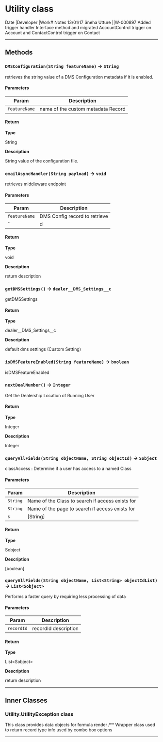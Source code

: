 # Utility class

 Date            |Developer            |Work# Notes 13/01/17           Sneha Utture         ||W-000897 Added trigger handler Interface method and migrated AccountControl trigger on Account and ContactControl trigger on Contact

---
## Methods
### `DMSConfiguration(String featureName)` → `String`

retrieves the string value of a DMS Configuration metadata if it is enabled.

#### Parameters
|Param|Description|
|-----|-----------|
|`featureName` |  name of the custom metadata Record |

#### Return

**Type**

String

**Description**

String value of the configuration file.

### `emailAsyncHandler(String payload)` → `void`

retrieves middleware endpoint

#### Parameters
|Param|Description|
|-----|-----------|
|`featureName` |  DMS Config record to retrieve |
|`` | d |

#### Return

**Type**

void

**Description**

return description

### `getDMSSettings()` → `dealer__DMS_Settings__c`

 getDMSSettings

#### Return

**Type**

dealer__DMS_Settings__c

**Description**

default dms settings (Custom Setting)

### `isDMSFeatureEnabled(String featureName)` → `boolean`

 isDMSFeatureEnabled

### `nextDealNumber()` → `Integer`

 Get the Dealership Location of Running User

#### Return

**Type**

Integer

**Description**

Integer

### `queryAllFields(String objectName, String objectId)` → `Sobject`

 classAccess : Determine if a user has access to a named Class

#### Parameters
|Param|Description|
|-----|-----------|
|`String` |  Name of the Class to search if access exists for |
|`String` |  Name of the page to search if access exists for |
|`s` |  [String] |

#### Return

**Type**

Sobject

**Description**

[boolean]

### `queryAllFields(String objectName, List<String> objectIdList)` → `List<Sobject>`

Performs a faster query by requiring less processing of data

#### Parameters
|Param|Description|
|-----|-----------|
|`recordId` |  recordId description |

#### Return

**Type**

List&lt;Sobject&gt;

**Description**

return description

---
## Inner Classes

### Utility.UtilityException class

This class provides data objects for formula render /** Wrapper class used to return record type info used by combo box options

---
